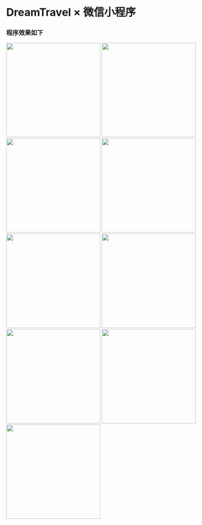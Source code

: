 # DreamTravel × 微信小程序

### 程序效果如下

<img width="250" src="https://github.com/zas023/DreamTravel/blob/master/screenshots/001.png"> <img width="250" src="https://github.com/zas023/DreamTravel/blob/master/screenshots/002.png"> <img width="250" src="https://github.com/zas023/DreamTravel/blob/master/screenshots/003.png"> 
<img width="250" src="https://github.com/zas023/DreamTravel/blob/master/screenshots/004.png"> 
<img width="250" src="https://github.com/zas023/DreamTravel/blob/master/screenshots/005.png"> 
<img width="250" src="https://github.com/zas023/DreamTravel/blob/master/screenshots/006.png"> 
<img width="250" src="https://github.com/zas023/DreamTravel/blob/master/screenshots/007.png"> 
<img width="250" src="https://github.com/zas023/DreamTravel/blob/master/screenshots/008.png"> 
<img width="250" src="https://github.com/zas023/DreamTravel/blob/master/screenshots/009.png"> 



